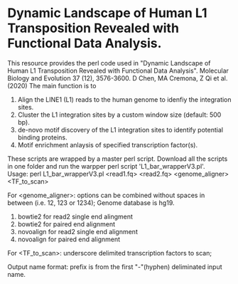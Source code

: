 # Dynamic Landscape of Human L1 Transposition Revealed with Functional Data Analysis.
This resource provides the perl code used in "Dynamic Landscape of Human L1 Transposition Revealed with Functional Data Analysis". Molecular Biology and Evolution 37 (12), 3576-3600.  D Chen, MA Cremona, Z Qi et al. (2020) The main function is to 
 1) Align the LINE1 (L1) reads to the human genome to idenfiy the integration sites.
 2) Cluster the L1 integration sites by a custom window size (default: 500 bp).
 3) de-novo motif discovery of the L1 integration sites to identify potential binding proteins. 
 4) Motif enrichment anlaysis of specified transcription factor(s).

These scripts are wrapped by a master perl script. Download all the scripts in one folder and run the warpper perl script 'L1_bar_wrapperV3.pl'.  
Usage: perl L1_bar_wrapperV3.pl <read1.fq> <read2.fq> <barcode> <genome_aligner> <TF_to_scan>

For <genome_aligner>: options can be combined without spaces in between (i.e. 12, 123 or 1234); Genome database is hg19.  
 1) bowtie2 for read2 single end alingment    
 2) bowtie2 for paired end alignment
 3) novoalign for read2 single end alignment
 4) novoalign for paired end alignment  

For <TF_to_scan>: underscore delimited transcription factors to scan;

Output name format: prefix is from the first "-"(hyphen) deliminated input name.
